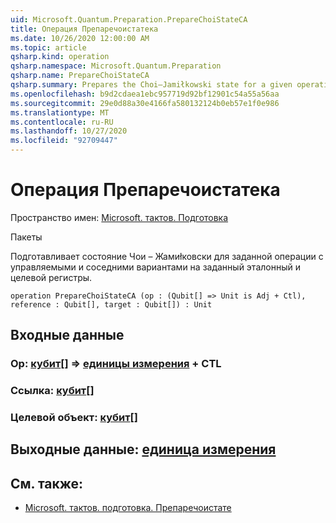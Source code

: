 ```yaml
---
uid: Microsoft.Quantum.Preparation.PrepareChoiStateCA
title: Операция Препаречоистатека
ms.date: 10/26/2020 12:00:00 AM
ms.topic: article
qsharp.kind: operation
qsharp.namespace: Microsoft.Quantum.Preparation
qsharp.name: PrepareChoiStateCA
qsharp.summary: Prepares the Choi–Jamiłkowski state for a given operation with both controlled and adjoint variants onto given reference and target registers.
ms.openlocfilehash: b9d2cdaea1ebc957719d92bf12901c54a55a56aa
ms.sourcegitcommit: 29e0d88a30e4166fa580132124b0eb57e1f0e986
ms.translationtype: MT
ms.contentlocale: ru-RU
ms.lasthandoff: 10/27/2020
ms.locfileid: "92709447"
---
```

# <a name="preparechoistateca-operation"></a>Операция Препаречоистатека

Пространство имен: [Microsoft. тактов. Подготовка](xref:Microsoft.Quantum.Preparation)

Пакеты [](https://nuget.org/packages/)


Подготавливает состояние Чои – Жамиłковски для заданной операции с управляемыми и соседними вариантами на заданный эталонный и целевой регистры.

```qsharp
operation PrepareChoiStateCA (op : (Qubit[] => Unit is Adj + Ctl), reference : Qubit[], target : Qubit[]) : Unit
```


## <a name="input"></a>Входные данные

### <a name="op--qubit--unit-adj--ctl"></a>Op: [кубит](xref:microsoft.quantum.lang-ref.qubit)[] => [единицы измерения](xref:microsoft.quantum.lang-ref.unit) + CTL




### <a name="reference--qubit"></a>Ссылка: [кубит](xref:microsoft.quantum.lang-ref.qubit)[]




### <a name="target--qubit"></a>Целевой объект: [кубит](xref:microsoft.quantum.lang-ref.qubit)[]





## <a name="output--unit"></a>Выходные данные: [единица измерения](xref:microsoft.quantum.lang-ref.unit)



## <a name="see-also"></a>См. также:

- [Microsoft. тактов. подготовка. Препаречоистате](xref:Microsoft.Quantum.Preparation.PrepareChoiState)